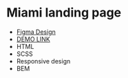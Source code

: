 # Miami landing page
-  [Figma Design](https://www.figma.com/file/nHz8bflIwJaWP3P99vKTH5/miami_home_new?node-id=0%3A2)
-  [DEMO LINK](https://RuslanKalyniak.github.io/miami)
  - HTML
  - SCSS
  - Responsive design
  - BEM
